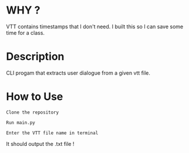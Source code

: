 # WHY ?
VTT contains timestamps that I don't need. I built this so I can save some time for a class. 

# Description
CLI progam that extracts user dialogue from a given vtt file.  

# How to Use
```Clone the repository```  

```Run main.py```  

``` Enter the VTT file name in terminal ```

It should output the .txt file !
